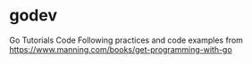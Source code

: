 # godev
 Go Tutorials Code
Following practices and code examples from https://www.manning.com/books/get-programming-with-go
